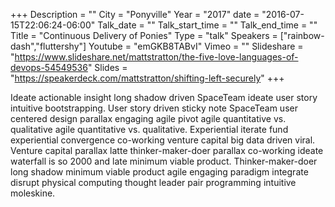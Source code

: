 +++
Description = ""
City = "Ponyville"
Year = "2017"
date = "2016-07-15T22:06:24-06:00"
Talk_date = ""
Talk_start_time = ""
Talk_end_time = ""
Title = "Continuous Delivery of Ponies"
Type = "talk"
Speakers = ["rainbow-dash","fluttershy"]
Youtube = "emGKB8TABvI"
Vimeo = ""
Slideshare = "https://www.slideshare.net/mattstratton/the-five-love-languages-of-devops-54549536"
Slides = "https://speakerdeck.com/mattstratton/shifting-left-securely"
+++

Ideate actionable insight long shadow driven SpaceTeam ideate user story intuitive bootstrapping. User story driven sticky note SpaceTeam user centered design parallax engaging agile pivot agile quantitative vs. qualitative agile quantitative vs. qualitative. Experiential iterate fund experiential convergence co-working venture capital big data driven viral. Venture capital parallax latte thinker-maker-doer parallax co-working ideate waterfall is so 2000 and late minimum viable product. Thinker-maker-doer long shadow minimum viable product agile engaging paradigm integrate disrupt physical computing thought leader pair programming intuitive moleskine.
